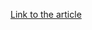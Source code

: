 [Link to the article](https://clickallthethings.wordpress.com/2021/02/02/xlsb-analyzing-a-microsoft-excel-binary-spreadsheet/)
